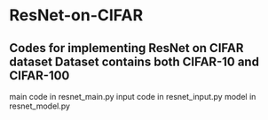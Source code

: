 # ResNet-on-CIFAR
Codes for implementing ResNet on CIFAR dataset
Dataset contains both CIFAR-10 and CIFAR-100
--
main code in resnet_main.py
input code in resnet_input.py
model in resnet_model.py
